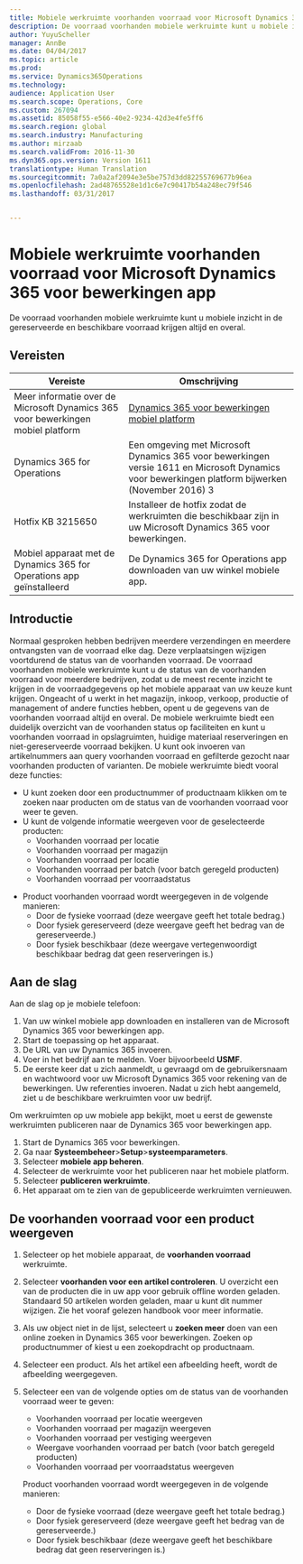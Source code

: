 ```yaml
---
title: Mobiele werkruimte voorhanden voorraad voor Microsoft Dynamics 365 voor bewerkingen app
description: De voorraad voorhanden mobiele werkruimte kunt u mobiele inzicht in de gereserveerde en beschikbare voorraad krijgen altijd en overal.
author: YuyuScheller
manager: AnnBe
ms.date: 04/04/2017
ms.topic: article
ms.prod: 
ms.service: Dynamics365Operations
ms.technology: 
audience: Application User
ms.search.scope: Operations, Core
ms.custom: 267094
ms.assetid: 85058f55-e566-40e2-9234-42d3e4fe5ff6
ms.search.region: global
ms.search.industry: Manufacturing
ms.author: mirzaab
ms.search.validFrom: 2016-11-30
ms.dyn365.ops.version: Version 1611
translationtype: Human Translation
ms.sourcegitcommit: 7a0a2af2094e3e5be757d3dd82255769677b96ea
ms.openlocfilehash: 2ad48765528e1d1c6e7c90417b54a248ec79f546
ms.lasthandoff: 03/31/2017


---
```


# <a name="inventory-on-hand-mobile-workspace-for-microsoft-dynamics-365-for-operations-app"></a>Mobiele werkruimte voorhanden voorraad voor Microsoft Dynamics 365 voor bewerkingen app

De voorraad voorhanden mobiele werkruimte kunt u mobiele inzicht in de gereserveerde en beschikbare voorraad krijgen altijd en overal. 

<a name="prerequisites"></a>Vereisten
-------------

| Vereiste                                                         | Omschrijving                                                                                                                                        |
|----------------------------------------------------------------------|----------------------------------------------------------------------------------------------------------------------------------------------------|
| Meer informatie over de Microsoft Dynamics 365 voor bewerkingen mobiel platform | [Dynamics 365 voor bewerkingen mobiel platform](/dynamics365/operations/dev-itpro/mobile-apps/mobile-platform)                                   |
| Dynamics 365 for Operations                                          | Een omgeving met Microsoft Dynamics 365 voor bewerkingen versie 1611 en Microsoft Dynamics voor bewerkingen platform bijwerken (November 2016) 3 |
| Hotfix KB 3215650                                                    | Installeer de hotfix zodat de werkruimten die beschikbaar zijn in uw Microsoft Dynamics 365 voor bewerkingen.                                       |
| Mobiel apparaat met de Dynamics 365 for Operations app geïnstalleerd | De Dynamics 365 for Operations app downloaden van uw winkel mobiele app.                                                                           |

## <a name="introduction"></a>Introductie
Normaal gesproken hebben bedrijven meerdere verzendingen en meerdere ontvangsten van de voorraad elke dag. Deze verplaatsingen wijzigen voortdurend de status van de voorhanden voorraad. De voorraad voorhanden mobiele werkruimte kunt u de status van de voorhanden voorraad voor meerdere bedrijven, zodat u de meest recente inzicht te krijgen in de voorraadgegevens op het mobiele apparaat van uw keuze kunt krijgen. Ongeacht of u werkt in het magazijn, inkoop, verkoop, productie of management of andere functies hebben, opent u de gegevens van de voorhanden voorraad altijd en overal. De mobiele werkruimte biedt een duidelijk overzicht van de voorhanden status op faciliteiten en kunt u voorhanden voorraad in opslagruimten, huidige materiaal reserveringen en niet-gereserveerde voorraad bekijken. U kunt ook invoeren van artikelnummers aan query voorhanden voorraad en gefilterde gezocht naar voorhanden producten of varianten. De mobiele werkruimte biedt vooral deze functies:

-   U kunt zoeken door een productnummer of productnaam klikken om te zoeken naar producten om de status van de voorhanden voorraad voor weer te geven.
-   U kunt de volgende informatie weergeven voor de geselecteerde producten:
    -   Voorhanden voorraad per locatie
    -   Voorhanden voorraad per magazijn
    -   Voorhanden voorraad per locatie
    -   Voorhanden voorraad per batch (voor batch geregeld producten)
    -   Voorhanden voorraad per voorraadstatus

<!-- -->

-   Product voorhanden voorraad wordt weergegeven in de volgende manieren:
    -   Door de fysieke voorraad (deze weergave geeft het totale bedrag.)
    -   Door fysiek gereserveerd (deze weergave geeft het bedrag van de gereserveerde.)
    -   Door fysiek beschikbaar (deze weergave vertegenwoordigt beschikbaar bedrag dat geen reserveringen is.)

## <a name="get-started"></a>Aan de slag
Aan de slag op je mobiele telefoon:

1.  Van uw winkel mobiele app downloaden en installeren van de Microsoft Dynamics 365 voor bewerkingen app.
2.  Start de toepassing op het apparaat.
3.  De URL van uw Dynamics 365 invoeren.
4.  Voer in het bedrijf aan te melden. Voer bijvoorbeeld **USMF**.
5.  De eerste keer dat u zich aanmeldt, u gevraagd om de gebruikersnaam en wachtwoord voor uw Microsoft Dynamics 365 voor rekening van de bewerkingen. Uw referenties invoeren. Nadat u zich hebt aangemeld, ziet u de beschikbare werkruimten voor uw bedrijf.

Om werkruimten op uw mobiele app bekijkt, moet u eerst de gewenste werkruimten publiceren naar de Dynamics 365 voor bewerkingen app.

1.  Start de Dynamics 365 voor bewerkingen.
2.  Ga naar **Systeembeheer**&gt;**Setup**&gt;**systeemparameters**.
3.  Selecteer **mobiele app beheren**.
4.  Selecteer de werkruimte voor het publiceren naar het mobiele platform.
5.  Selecteer **publiceren werkruimte**.
6.  Het apparaat om te zien van de gepubliceerde werkruimten vernieuwen.

## <a name="view-the-onhand-inventory-for-a-product"></a>De voorhanden voorraad voor een product weergeven
1.  Selecteer op het mobiele apparaat, de **voorhanden voorraad** werkruimte.
2.  Selecteer **voorhanden voor een artikel controleren**. U overzicht een van de producten die in uw app voor gebruik offline worden geladen. Standaard 50 artikelen worden geladen, maar u kunt dit nummer wijzigen. Zie het vooraf gelezen handbook voor meer informatie.
3.  Als uw object niet in de lijst, selecteert u **zoeken meer** doen van een online zoeken in Dynamics 365 voor bewerkingen. Zoeken op productnummer of kiest u een zoekopdracht op productnaam.
4.  Selecteer een product. Als het artikel een afbeelding heeft, wordt de afbeelding weergegeven.
5.  Selecteer een van de volgende opties om de status van de voorhanden voorraad weer te geven:
    -   Voorhanden voorraad per locatie weergeven
    -   Voorhanden voorraad per magazijn weergeven
    -   Voorhanden voorraad per vestiging weergeven
    -   Weergave voorhanden voorraad per batch (voor batch geregeld producten)
    -   Voorhanden voorraad per voorraadstatus weergeven

    Product voorhanden voorraad wordt weergegeven in de volgende manieren:
    -   Door de fysieke voorraad (deze weergave geeft het totale bedrag.)
    -   Door fysiek gereserveerd (deze weergave geeft het bedrag van de gereserveerde.)
    -   Door fysiek beschikbaar (deze weergave geeft het beschikbare bedrag dat geen reserveringen is.)




